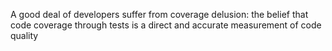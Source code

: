 A good deal of developers suffer from coverage delusion: 
    the belief that code coverage through tests is a direct and 
    accurate measurement of code quality 